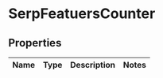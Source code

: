 # SerpFeatuersCounter

## Properties
Name | Type | Description | Notes
------------ | ------------- | ------------- | -------------
